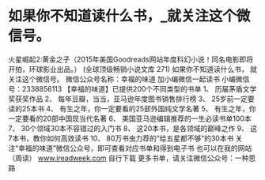 # 如果你不知道读什么书，_就关注这个微信号。

火星崛起2:黄金之子（2015年美国Goodreads网站年度科幻小说！同名电影即将开拍，环球影业出品。） (全球顶级畅销小说文库 271)
如果你不知道读什么书，
就关注这个微信号。
微信公众号名称：幸福的味道
加小编微信一起读书
小编微信号：2338856113
【幸福的味道】已提供200个不同类型的书单
1、 历届茅盾文学奖获奖作品
2、 每年豆瓣，当当，亚马逊年度图书销售排行榜
3、 25岁前一定要读的25本书
4、 有生之年，你一定要看的25部外国纯文学名著
5、 有生之年，你一定要看的20部中国现当代名著
6、 美国亚马逊编辑推荐的一生必读书单100本
7、 30个领域30本不容错过的入门书
8、 这20本书，是各领域的巅峰之作
9、 这7本书，教你如何高效读书
10、 80万书虫力荐的“给五星都不够”的30本书
关注“幸福的味道”微信公众号，即可查看对应书单和得到电子书
也可以在我的网站（周读）
www.ireadweek.com
自行下载
更多书单，请关注微信公众号：一种思路